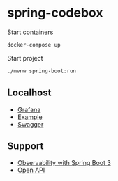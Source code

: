 # spring-codebox

Start containers
```bash
docker-compose up
```
Start project
```bash
./mvnw spring-boot:run
```

## Localhost
* [Grafana](http://localhost:3000)
* [Example](http://localhost:6543/users)
* [Swagger](http://localhost:6543/swagger.html)

## Support
* [Observability with Spring Boot 3](https://spring.io/blog/2022/10/12/observability-with-spring-boot-3)
* [Open API](https://springdoc.org/v2)
